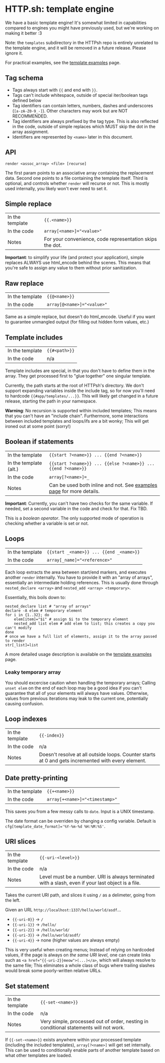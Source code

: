 # HTTP.sh: template engine

We have a basic template engine! It's somewhat limited in capabilities compared to engines you might
have previously used, but we're working on making it better :3

Note: the `templates` subdirectory in the HTTPsh repo is entirely unrelated to the template engine,
and it will be removed in a future release. Please ignore it.

For practical examples, see the [template examples](template-examples.md) page.

## Tag schema

- Tags always start with `{{` and end with `}}`.
- Tags can't include whitespace, outside of special iter/boolean tags defined below
- Tag identifiers can contain letters, numbers, dashes and underscores (`[a-zA-Z0-9_-]`).
  Other characters may work but are NOT RECOMMENDED.
- Tag identifiers are always prefixed by the tag type. This is also reflected in the code, outside
  of simple replaces which MUST skip the dot in the array assignment.
- Identifiers are represented by `<name>` later in this document.

## API

`render <assoc_array> <file> [recurse]`

The first param points to an associative array containing the replacement data. Second one points
to a file containing the template itself. Third is optional, and controls whether `render` will
recurse or not. This is mostly used internally, you likely won't ever need to set it.

## Simple replace

| | |
| --- | --- |
| In the template | `{{.<name>}}` |
| In the code | `array[<name>]="<value>"` |
| Notes | For your convenience, code representation skips the dot. |

**Important**: to simplify your life (and protect your application), simple replaces ALWAYS use
html_encode behind the scenes. This means that you're safe to assign any value to them without
prior sanitization.

## Raw replace

| | |
| --- | --- |
| In the template | `{{@<name>}}` |
| In the code | `array[@<name>]="<value>"` |

Same as a simple replace, but doesn't do html_encode. Useful if you want to guarantee unmangled
output (for filling out hidden form values, etc.)

## Template includes

| | |
| --- | --- |
| In the template | `{{#<path>}}` |
| In the code | n/a |

Template includes are special, in that you don't have to define them in the array.
They get processed first to "glue together" one singular template.

Currently, the path starts at the root of HTTPsh's directory. We don't support expanding variables
inside the include tag, so for now you'll need to hardcode `{{#app/templates/...}}`. This will
likely get changed in a future release, starting the path in your namespace.

**Warning**: No recursion is supported within included templates; This means that you can't have
an "include chain". Furthermore, some interactions between included templates and loops/ifs are
a bit wonky; This will get ironed out at some point (sorry!)

## Boolean if statements

| | |
| --- | --- |
| In the template | `{{start ?<name>}} ... {{end ?<name>}}` |
| In the template (alt.) | `{{start ?<name>}} ... {{else ?<name>}} ... {{end ?<name>}}` |
| In the code | `array[?<name>]=_` |
| Notes | Can be used both inline and not. See [examples page](template-examples.md) for more details. |

**Important**: Currently, you can't have two checks for the same variable. If needed, set a second
variable in the code and check for that. Fix TBD.

This is a *boolean operator*. The only supported mode of operation is checking whether
a variable is set or not.

## Loops

| | |
| --- | --- |
| In the template | `{{start _<name>}} ... {{end _<name>}}` |
| In the code | `array[_name]="<reference>"` |

Each loop extracts the area between start/end markers, and executes another `render` internally.
You have to provide it with an "array of arrays", essentially an intermediate holding references.
This is usually done through `nested_declare <array>` and `nested_add <array> <temporary>`.

Essentially, this boils down to:

```
nested_declare list # "array of arrays"
declare -A elem # temporary element
for i in {1..32}; do
	elem[item]="$i" # assign $i to the temporary element
	nested_add list elem # add elem to list; this creates a copy you can't modify
done
# once we have a full list of elements, assign it to the array passed to render
str[_list]=list
```

A more detailed usage description is available on the [template examples](template-examples.md) page.

### Leaky temporary array

You should excercise caution when handling the temporary arrays; Calling `unset elem` on the end
of each loop may be a good idea if you can't guarantee that all of your elements will always have
values. Otherwise, values from previous iterations may leak to the current one, potentially causing confusion.

## Loop indexes

| | |
| --- | --- |
| In the template | `{{-index}}` |
| In the code | n/a |
| Notes | Doesn't resolve at all outside loops. Counter starts at 0 and gets incremented with every element. |

## Date pretty-printing

| | |
| --- | --- |
| In the template | `{{+<name>}}` |
| In the code | `array[+<name>]="<timestamp>"` |

This saves you from a few messy calls to `date`. Input is a UNIX timestamp.

The date format can be overriden by changing a config variable. Default is
`cfg[template_date_format]='%Y-%m-%d %H:%M:%S'`.

## URI slices

| | |
| --- | --- |
| In the template | `{{-uri-<level>}}` |
| In the code | n/a |
| Notes | Level must be a number. URI is always terminated with a slash, even if your last object is a file. |

Takes the current URI path, and slices it using `/` as a delimeter, going from the left.

Given an URL `http://localhost:1337/hello/world/asdf`...

- `{{-uri-0}}` -> `/`
- `{{-uri-1}}` -> `/hello/`
- `{{-uri-2}}` -> `/hello/world/`
- `{{-uri-3}}` -> `/hello/world/asdf/`
- `{{-uri-4}}` -> none (higher values are always empty)

This is very useful when creating menus; Instead of relying on hardcoded values, if the page is always
on *the same URI level*, one can create links such as `<a href="{{-uri-2}}meow">(...)</a>`, which will always
resolve to the same file; This eliminates a whole class of bugs where trailing slashes would break some
poorly-written relative URLs.

## Set statement

| | |
| --- | --- |
| In the template | `{{-set-<name>}}` |
| In the code | n/a |
| Notes | Very simple, processed out of order, nesting in conditional statements will not work. |

If `{{-set-<name>}}` exists anywhere within your processed template (including the included templates),
`array[?<name>]` will get set internally. This can be used to conditionally enable parts of another template
based on what other templates are loaded.
